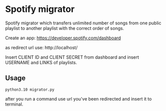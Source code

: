 # Spotify migrator

Spotify migrator which transfers unlimited number of songs from one public playlist to another playlist with the correct order of songs. 

Create an app:
https://developer.spotify.com/dashboard

as redirect url use:
http://localhost/

Insert CLIENT ID and CLIENT SECRET from dashboard and insert USERNAME and LINKS of playlists.

## Usage

```
python3.10 migrator.py
```

after you run a command use url you've been redirected and insert it to terminal.
